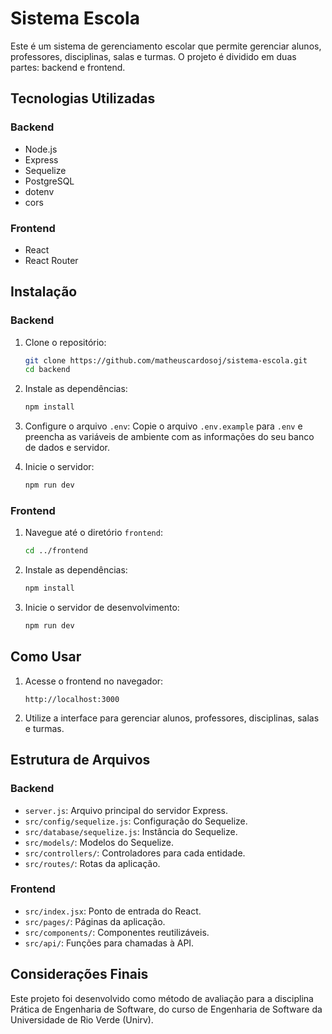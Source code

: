 # Sistema Escola

Este é um sistema de gerenciamento escolar que permite gerenciar alunos, professores, disciplinas, salas e turmas. O projeto é dividido em duas partes: backend e frontend.

## Tecnologias Utilizadas

### Backend

-   Node.js
-   Express
-   Sequelize
-   PostgreSQL
-   dotenv
-   cors

### Frontend

-   React
-   React Router

## Instalação

### Backend

1. Clone o repositório:

    ```sh
    git clone https://github.com/matheuscardosoj/sistema-escola.git
    cd backend
    ```

2. Instale as dependências:

    ```sh
    npm install
    ```

3. Configure o arquivo `.env`:
   Copie o arquivo `.env.example` para `.env` e preencha as variáveis de ambiente com as informações do seu banco de dados e servidor.

4. Inicie o servidor:
    ```sh
    npm run dev
    ```

### Frontend

1. Navegue até o diretório `frontend`:

    ```sh
    cd ../frontend
    ```

2. Instale as dependências:

    ```sh
    npm install
    ```

3. Inicie o servidor de desenvolvimento:
    ```sh
    npm run dev
    ```

## Como Usar

1. Acesse o frontend no navegador:

    ```
    http://localhost:3000
    ```

2. Utilize a interface para gerenciar alunos, professores, disciplinas, salas e turmas.

## Estrutura de Arquivos

### Backend

-   `server.js`: Arquivo principal do servidor Express.
-   `src/config/sequelize.js`: Configuração do Sequelize.
-   `src/database/sequelize.js`: Instância do Sequelize.
-   `src/models/`: Modelos do Sequelize.
-   `src/controllers/`: Controladores para cada entidade.
-   `src/routes/`: Rotas da aplicação.

### Frontend

-   `src/index.jsx`: Ponto de entrada do React.
-   `src/pages/`: Páginas da aplicação.
-   `src/components/`: Componentes reutilizáveis.
-   `src/api/`: Funções para chamadas à API.

## Considerações Finais

Este projeto foi desenvolvido como método de avaliação para a disciplina Prática de Engenharia de Software, do curso de Engenharia de Software da Universidade de Rio Verde (Unirv).
